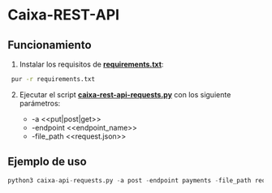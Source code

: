 # Caixa-REST-API

## Funcionamiento

1. Instalar los requisitos de **[requirements.txt]("https://github.com/albert-marquine/Caixa-REST-API/blob/main/requirements.txt")**:

```bash
 pur -r requirements.txt
```

2. Ejecutar el script **[caixa-rest-api-requests.py]("https://github.com/albert-marquine/Caixa-REST-API/blob/main/caixa-rest-api.py")** con los siguiente parámetros:

    * -a <<put|post|get>>
    * -endpoint <<endpoint_name>>
    * -file_path <<request.json>>

## Ejemplo de uso

```python
python3 caixa-api-requests.py -a post -endpoint payments -file_path request.json
```
